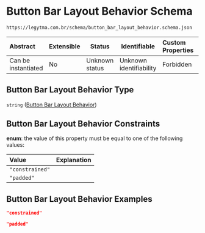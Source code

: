 # Button Bar Layout Behavior Schema

```txt
https://legytma.com.br/schema/button_bar_layout_behavior.schema.json
```




| Abstract            | Extensible | Status         | Identifiable            | Custom Properties | Additional Properties | Access Restrictions | Defined In                                                                                                        |
| :------------------ | ---------- | -------------- | ----------------------- | :---------------- | --------------------- | ------------------- | ----------------------------------------------------------------------------------------------------------------- |
| Can be instantiated | No         | Unknown status | Unknown identifiability | Forbidden         | Allowed               | none                | [button_bar_layout_behavior.schema.json](../schema/button_bar_layout_behavior.schema.json) |

## Button Bar Layout Behavior Type

`string` ([Button Bar Layout Behavior](button_bar_layout_behavior.md))

## Button Bar Layout Behavior Constraints

**enum**: the value of this property must be equal to one of the following values:

| Value           | Explanation |
| :-------------- | ----------- |
| `"constrained"` |             |
| `"padded"`      |             |

## Button Bar Layout Behavior Examples

```json
"constrained"
```

```json
"padded"
```
